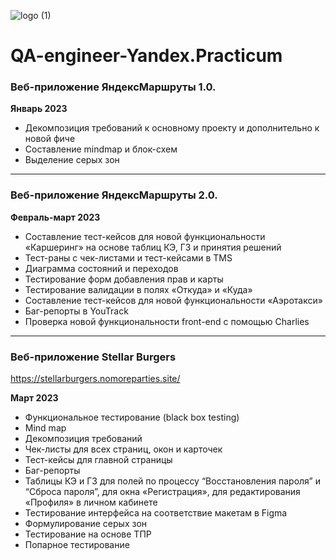 ![logo (1)](https://github.com/VeraPoArt/QA-engineer-Yandex.Practicum/blob/89847114dde317aae01a837e1a460616f0fe8d65/project%2001/76625237635527.5746e93adbb1b.jpg)
# QA-engineer-Yandex.Practicum
### Веб-приложение ЯндексМаршруты 1.0.
**Январь 2023**
- Декомпозиция требований к основному проекту и дополнительно к новой фиче
- Составление mindmap и блок-схем
- Выделение серых зон
---
### Веб-приложение ЯндексМаршруты 2.0.
**Февраль-март 2023**
- Составление тест-кейсов для новой функциональности «Каршеринг» на основе таблиц КЭ, ГЗ и принятия решений
- Тест-раны с чек-листами и тест-кейсами в TMS
- Диаграмма состояний и переходов
- Тестирование форм добавления прав и карты
- Тестирование валидации в полях «Откуда» и «Куда»
- Составление тест-кейсов для новой функциональности «Аэротакси»
- Баг-репорты в YouTrack
- Проверка новой функциональности front-end с помощью Charlies
---
### Веб-приложение Stellar Burgers
https://stellarburgers.nomoreparties.site/

**Март 2023**
- Функциональное тестирование (black box testing)
- Mind map
- Декомпозиция требований
- Чек-листы для всех страниц, окон и карточек
- Тест-кейсы для главной страницы
- Баг-репорты
- Таблицы КЭ и ГЗ для полей по процессу “Восстановления пароля” и “Сброса пароля”, для окна «Регистрация», для редактирования «Профиля» в личном кабинете
- Тестирование интерфейса на соответствие макетам в Figma
- Формулирование серых зон
- Тестирование на основе ТПР
- Попарное тестирование
